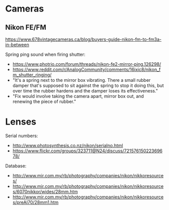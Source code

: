 # Cameras

## Nikon FE/FM

https://www.678vintagecameras.ca/blog/buyers-guide-nikon-fm-to-fm3a-in-between

Spring ping sound when firing shutter:
- https://www.photrio.com/forum/threads/nikon-fe2-mirror-ping.126298/
- https://www.reddit.com/r/AnalogCommunity/comments/16ixic8/nikon_fm_shutter_ringing/
- "It's a spring next to the mirror box vibrating. There a small rubber damper that's supposed to sit against the spring to stop it doing this, but over time the rubber hardens and the damper loses its effectiveness."
- "Fix would involve taking the camera apart, mirror box out, and renewing the piece of rubber."

# Lenses

Serial numbers:
- http://www.photosynthesis.co.nz/nikon/serialno.html
- https://www.flickr.com/groups/323711@N24/discuss/72157615022369678/

Database:
- http://www.mir.com.my/rb/photography/companies/nikon/nikkoresources/
- http://www.mir.com.my/rb/photography/companies/nikon/nikkoresources/6070nikkor/wides/28mm.htm
- http://www.mir.com.my/rb/photography/companies/nikon/nikkoresources/preAI70/28mm1.htm